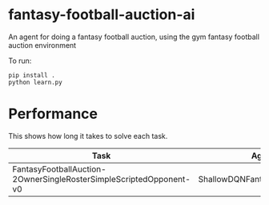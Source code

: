 # fantasy-football-auction-ai
An agent for doing a fantasy football auction, using the gym fantasy football auction environment

To run:
````
pip install .
python learn.py
````

# Performance

This shows how long it takes to solve each task.

| Task  | Agent | Episodes |
| ------------------------------------------------------------------- | ------------------------------ | ----- |
| FantasyFootballAuction-2OwnerSingleRosterSimpleScriptedOpponent-v0  | ShallowDQNFantasyFootballAgent | 11906 |